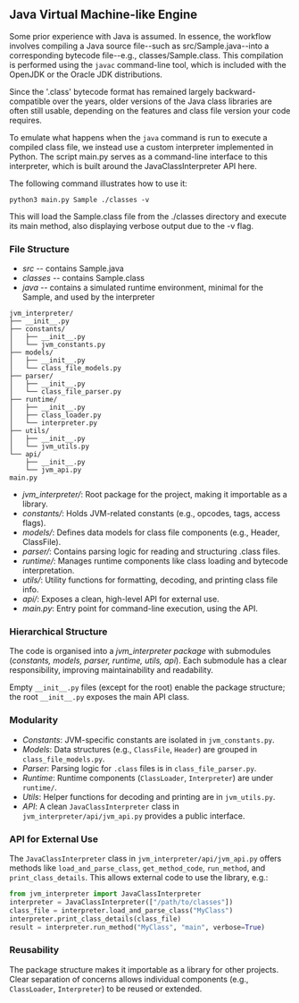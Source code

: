 
## Java Virtual Machine-like Engine

Some prior experience with Java is assumed. In essence, the workflow involves compiling a Java source
file--such as src/Sample.java--into a corresponding bytecode file--e.g., classes/Sample.class.
This compilation is performed using the `javac` command-line tool, which is included with the OpenJDK
or the Oracle JDK distributions.

Since the '.class' bytecode format has remained largely backward-compatible over the years, older
versions of the Java class libraries are often still usable, depending on the features and class
file version your code requires.

To emulate what happens when the `java` command is run to execute a compiled class file, we instead
use a custom interpreter implemented in Python. The script main.py serves as a command-line interface
to this interpreter, which is built around the JavaClassInterpreter API here.

The following command illustrates how to use it:

```shell
python3 main.py Sample ./classes -v
```

This will load the Sample.class file from the ./classes directory and execute its main method,
also displaying verbose output due to the -v flag.


### File Structure

* *src* -- contains Sample.java
* *classes* -- contains Sample.class
* *java* -- contains a simulated runtime environment, minimal for the Sample,
  and used by the interpreter


```
jvm_interpreter/
├── __init__.py
├── constants/
│   ├── __init__.py
│   └── jvm_constants.py
├── models/
│   ├── __init__.py
│   └── class_file_models.py
├── parser/
│   ├── __init__.py
│   └── class_file_parser.py
├── runtime/
│   ├── __init__.py
│   ├── class_loader.py
│   └── interpreter.py
├── utils/
│   ├── __init__.py
│   └── jvm_utils.py
└── api/
    ├── __init__.py
    └── jvm_api.py
main.py
```


- *jvm_interpreter/*: Root package for the project, making it importable as a library.
- *constants/*: Holds JVM-related constants (e.g., opcodes, tags, access flags).
- *models/*: Defines data models for class file components (e.g., Header, ClassFile).
- *parser/*: Contains parsing logic for reading and structuring .class files.
- *runtime/*: Manages runtime components like class loading and bytecode interpretation.
- *utils/*: Utility functions for formatting, decoding, and printing class file info.
- *api/*: Exposes a clean, high-level API for external use.
- *main.py*: Entry point for command-line execution, using the API.



### Hierarchical Structure

The code is organised into a *jvm_interpreter package* with submodules (*constants, models,
parser, runtime, utils, api*). Each submodule has a clear responsibility, improving maintainability
and readability.

Empty `__init__.py` files (except for the root) enable the package structure; the root `__init__.py`
exposes the main API class.


### Modularity

- *Constants*: JVM-specific constants are isolated in `jvm_constants.py`.
- *Models*: Data structures (e.g., `ClassFile`, `Header`) are grouped in `class_file_models.py`.
- *Parser*: Parsing logic for `.class` files is in `class_file_parser.py`.
- *Runtime*: Runtime components (`ClassLoader`, `Interpreter`) are under `runtime/`.
- *Utils*: Helper functions for decoding and printing are in `jvm_utils.py`.
- *API*: A clean `JavaClassInterpreter` class in `jvm_interpreter/api/jvm_api.py` provides
  a public interface.



### API for External Use

The `JavaClassInterpreter` class in `jvm_interpreter/api/jvm_api.py` offers methods
like `load_and_parse_class`, `get_method_code`, `run_method`, and `print_class_details`.
This allows external code to use the library, e.g.:

```python
from jvm_interpreter import JavaClassInterpreter
interpreter = JavaClassInterpreter(["/path/to/classes"])
class_file = interpreter.load_and_parse_class("MyClass")
interpreter.print_class_details(class_file)
result = interpreter.run_method("MyClass", "main", verbose=True)
```



### Reusability

The package structure makes it importable as a library for other projects.
Clear separation of concerns allows individual components (e.g., `ClassLoader`,
`Interpreter`) to be reused or extended.

